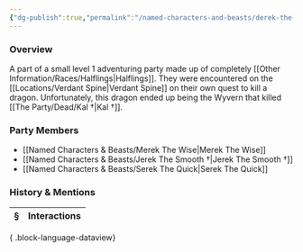 ```yaml
---
{"dg-publish":true,"permalink":"/named-characters-and-beasts/derek-the-brave/","tags":["NPC"],"updated":"2025-08-30T10:53:26.449+01:00"}
---
```



### Overview
A part of a small level 1 adventuring party made up of completely [[Other Information/Races/Halflings\|Halflings]]. They were encountered on the [[Locations/Verdant Spine\|Verdant Spine]] on their own quest to kill a dragon. Unfortunately, this dragon ended up being the Wyvern that killed [[The Party/Dead/Kal †\|Kal †]]. 

### Party Members 
- [[Named Characters & Beasts/Merek The Wise\|Merek The Wise]]
- [[Named Characters & Beasts/Jerek The Smooth †\|Jerek The Smooth †]]
- [[Named Characters & Beasts/Serek The Quick\|Serek The Quick]]

### History & Mentions
| § | Interactions |
| - | ------------ |

{ .block-language-dataview}
